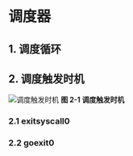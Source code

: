 # 调度器
## 1. 调度循环
## 2. 调度触发时机
![调度触发时机](Pasted%20image%2020230801111252.png)
**图 2-1 调度触发时机**
### 2.1 exitsyscall0
### 2.2 goexit0